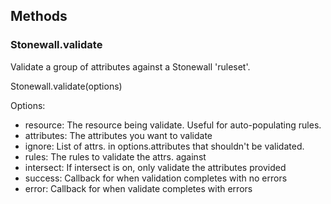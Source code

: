 ## Methods

### Stonewall.validate
Validate a group of attributes against a Stonewall 'ruleset'.

Stonewall.validate(options)

Options:
* resource: The resource being validate. Useful for auto-populating rules.
* attributes: The attributes you want to validate
* ignore: List of attrs. in options.attributes that shouldn't be validated.
* rules: The rules to validate the attrs. against
* intersect: If intersect is on, only validate the attributes provided
* success: Callback for when validation completes with no errors
* error: Callback for when validate completes with errors